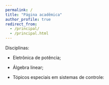 ```yaml
---
permalink: /
title: "Página acadêmica"
author_profile: true
redirect_from: 
  - /principal/
  - /principal.html
---
```


Disciplinas:

- Eletrônica de potência;

- Álgebra linear;

- Tópicos especiais em sistemas de controle:
